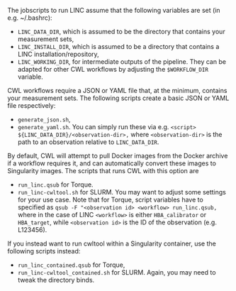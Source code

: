The jobscripts to run LINC assume that the following variables are set (in e.g. ~/.bashrc):
* `LINC_DATA_DIR`, which is assumed to be the directory that contains your measurement sets,
* `LINC_INSTALL_DIR`, which is assumed to be a directory that contains a LINC installation/repository,
* `LINC_WORKING_DIR`, for intermediate outputs of the pipeline.
They can be adapted for other CWL workflows by adjusting the `$WORKFLOW_DIR` variable.

CWL workflows require a JSON or YAML file that, at the minimum, contains your measurement sets.
The following scripts create a basic JSON or YAML file respectively:
* `generate_json.sh`,
* `generate_yaml.sh`.
You can simply run these via e.g.
```<script> ${LINC_DATA_DIR}/<observation-dir>,```
where `<observation-dir>` is the path to an observation relative to `LINC_DATA_DIR`.

By default, CWL will attempt to pull Docker images from the Docker archive if a workflow requires it, and can automatically convert these images to Singularity images.
The scripts that runs CWL with this option are
* `run_linc.qsub` for Torque.
* `run_linc-cwltool.sh` for SLURM.
You may want to adjust some settings for your use case.
Note that for Torque, script variables have to specified as
```qsub -F "<observation id> <workflow> run_linc.qsub,```
where in the case of LINC `<workflow>` is either `HBA_calibrator` or `HBA_target`, while `<observation id>` is the ID of the observation (e.g. L123456).

If you instead want to run cwltool within a Singularity container, use the following scripts instead:
* `run_linc_contained.qsub` for Torque,
* `run_linc-cwltool_contained.sh` for SLURM.
Again, you may need to tweak the directory binds.
